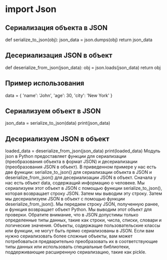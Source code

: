 # import Json

## Сериализация объекта в JSON
def serialize_to_json(obj):
    json_data = json.dumps(obj)
    return json_data

## Десериализация JSON в объект
def deserialize_from_json(json_data):
    obj = json.loads(json_data)
    return obj

## Пример использования
data = {
    'name': 'John',
    'age': 30,
    'city': 'New York'
}

## Сериализуем объект в JSON
json_data = serialize_to_json(data)
print(json_data)

## Десериализуем JSON в объект
loaded_data = deserialize_from_json(json_data)
print(loaded_data)
Модуль json в Python предоставляет функции для сериализации (преобразования объекта в формат JSON) и десериализации (преобразования JSON в объект).
В приведенном примере у нас есть две функции: serialize_to_json() для сериализации объекта в JSON и deserialize_from_json() для десериализации JSON в объект. Сначала у нас есть объект data, содержащий информацию о человеке. Мы сериализуем этот объект в JSON с помощью функции serialize_to_json(), которая возвращает строку JSON. Затем мы выводим эту строку.
Затем мы десериализуем JSON в объект с помощью функции deserialize_from_json(). Мы передаем строку JSON, полученную ранее, и функция возвращает объект Python. Мы выводим этот объект для проверки.
Обратите внимание, что в JSON допустимы только определенные типы данных, такие как строки, числа, списки, словари и логические значения. Объекты, содержащие пользовательские классы или функции, не могут быть прямо сериализованы в JSON. Если вам нужно сериализовать более сложные объекты, вам может потребоваться предварительно преобразовать их в соответствующие типы данных или использовать специальные библиотеки, поддерживающие расширенную сериализацию, такие как pickle.
